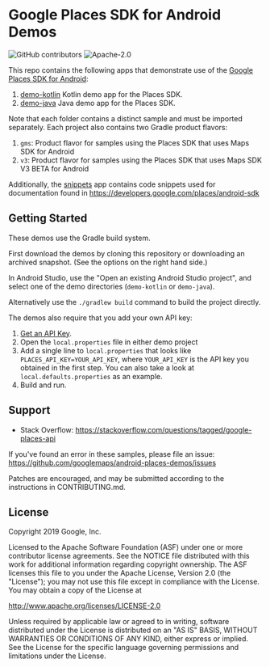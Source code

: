 Google Places SDK for Android Demos
====================================
![GitHub contributors](https://img.shields.io/github/contributors/googlemaps/android-places-demos)
![Apache-2.0](https://img.shields.io/badge/license-Apache-blue)

This repo contains the following apps that demonstrate use of the [Google Places SDK for Android](https://developers.google.com/places/android-sdk/):

1. [demo-kotlin](demo-kotlin) Kotlin demo app for the Places SDK.
2. [demo-java](demo-java) Java demo app for the Places SDK.

Note that each folder contains a distinct sample and must be imported separately. Each project also contains two Gradle product flavors:

1. `gms`: Product flavor for samples using the Places SDK that uses Maps SDK for Android 
2. `v3`: Product flavor for samples using the Places SDK that uses Maps SDK V3 BETA for Android

Additionally, the [snippets](snippets) app contains code snippets used for documentation found in https://developers.google.com/places/android-sdk

Getting Started
---------------

These demos use the Gradle build system.

First download the demos by cloning this repository or downloading an archived snapshot. (See the options on the right hand side.)

In Android Studio, use the "Open an existing Android Studio project", and select one of the demo directories (`demo-kotlin` or `demo-java`).

Alternatively use the `./gradlew build` command to build the project directly.

The demos also require that you add your own API key:
1. [Get an API Key](https://developers.google.com/places/android-sdk/get-api-key).
2. Open the `local.properties` file in either demo project
3. Add a single line to `local.properties` that looks like `PLACES_API_KEY=YOUR_API_KEY`, where `YOUR_API_KEY` is the API key you obtained in the first step. You can also take a look at `local.defaults.properties` as an example.
4. Build and run.

Support
-------

- Stack Overflow: https://stackoverflow.com/questions/tagged/google-places-api

If you've found an error in these samples, please file an issue:
https://github.com/googlemaps/android-places-demos/issues

Patches are encouraged, and may be submitted according to the instructions in
CONTRIBUTING.md.

License
-------

Copyright 2019 Google, Inc.

Licensed to the Apache Software Foundation (ASF) under one or more contributor
license agreements.  See the NOTICE file distributed with this work for
additional information regarding copyright ownership.  The ASF licenses this
file to you under the Apache License, Version 2.0 (the "License"); you may not
use this file except in compliance with the License.  You may obtain a copy of
the License at

  http://www.apache.org/licenses/LICENSE-2.0

Unless required by applicable law or agreed to in writing, software
distributed under the License is distributed on an "AS IS" BASIS, WITHOUT
WARRANTIES OR CONDITIONS OF ANY KIND, either express or implied.  See the
License for the specific language governing permissions and limitations under
the License.
